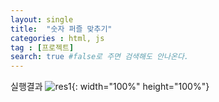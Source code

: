 ```yaml
---
layout: single
title:  "숫자 퍼즐 맞추기"
categories : html, js
tag : [프로젝트]
search: true #false로 주면 검색해도 안나온다.
---
```


실행결과
![res1](../../images/2023-08-09-puzzleN/res1.png){: width="100%" height="100%"}
